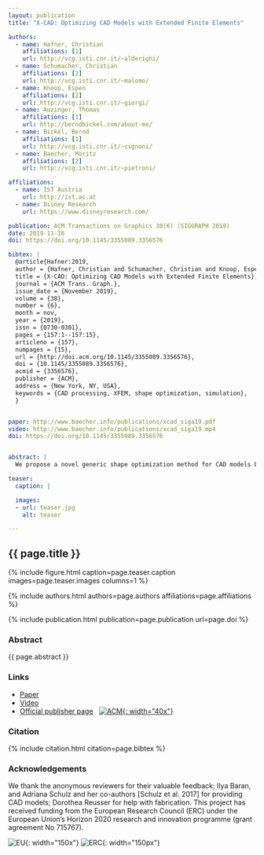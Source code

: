 ```yaml
---
layout: publication
title: "X-CAD: Optimizing CAD Models with Extended Finite Elements"

authors:
  - name: Hafner, Christian
    affiliations: [1]
    url: http://vcg.isti.cnr.it/~alderighi/
  - name: Schumacher, Christian
    affiliations: [2]
    url: http://vcg.isti.cnr.it/~malomo/
  - name: Knoop, Espen
    affiliations: [2]
    url: http://vcg.isti.cnr.it/~giorgi/
  - name: Auzinger, Thomas
    affiliations: [1]
    url: http://berndbickel.com/about-me/
  - name: Bickel, Bernd
    affiliations: [1]
    url: http://vcg.isti.cnr.it/~cignoni/
  - name: Baecher, Moritz
    affiliations: [2]
    url: http://vcg.isti.cnr.it/~pietroni/

affiliations:
  - name: IST Austria
    url: http://ist.ac.at
  - name: Disney Research
    url: https://www.disneyresearch.com/

publication: ACM Transactions on Graphics 38(6) (SIGGRAPH 2019)
date: 2019-11-16
doi: https://doi.org/10.1145/3355089.3356576

bibtex: |
  @article{Hafner:2019,
  author = {Hafner, Christian and Schumacher, Christian and Knoop, Espen and Auzinger, Thomas and Bickel, Bernd and B\"{a}cher, Moritz},
  title = {X-CAD: Optimizing CAD Models with Extended Finite Elements},
  journal = {ACM Trans. Graph.},
  issue_date = {November 2019},
  volume = {38},
  number = {6},
  month = nov,
  year = {2019},
  issn = {0730-0301},
  pages = {157:1--157:15},
  articleno = {157},
  numpages = {15},
  url = {http://doi.acm.org/10.1145/3355089.3356576},
  doi = {10.1145/3355089.3356576},
  acmid = {3356576},
  publisher = {ACM},
  address = {New York, NY, USA},
  keywords = {CAD processing, XFEM, shape optimization, simulation},
  } 


paper: http://www.baecher.info/publications/xcad_siga19.pdf
video: http://www.baecher.info/publications/xcad_siga19.mp4
doi: https://doi.org/10.1145/3355089.3356576


abstract: |
  We propose a novel generic shape optimization method for CAD models based on the eXtended Finite Element Method (XFEM). Our method works directly on the intersection between the model and a regular simulation grid, without the need to mesh or remesh, thus removing a bottleneck of classical shape optimization strategies. This is made possible by a novel hierarchical integration scheme that accurately integrates finite element quantities with sub-element precision. For optimization, we efficiently compute analytical shape derivatives of the entire framework, from model intersection to in- tegration rule generation and XFEM simulation. Moreover, we describe a differentiable projection of shape parameters onto a constraint manifold spanned by user-specified shape preservation, consistency, and manufactura- bility constraints. We demonstrate the utility of our approach by optimizing mass distribution, strength-to-weight ratio, and inverse elastic shape design objectives directly on parameterized 3D CAD models.

teaser:
  caption: |

  images:
  - url: teaser.jpg
    alt: teaser

---
```


## {{ page.title }}

{% include figure.html caption=page.teaser.caption images=page.teaser.images columns=1 %}

{% include authors.html authors=page.authors affiliations=page.affiliations %}

{% include publication.html publication=page.publication url=page.doi %}

### Abstract

{{ page.abstract }}

### Links

* [Paper]({{page.paper}})
* [Video]({{page.video}})
* [Official publisher page]({{page.doi}}) &nbsp; [![ACM](ACM_logo.svg){: width="40x"}]({{page.doi}})

### Citation

{% include citation.html citation=page.bibtex %}

### Acknowledgements

We thank the anonymous reviewers for their valuable feedback; Ilya Baran, and Adriana Schulz and her co-authors [Schulz et al. 2017] for providing CAD models; Dorothea Reusser for help with fabrication. This project has received funding from the European Research Council (ERC) under the European Union’s Horizon 2020 research and innovation programme (grant agreement No 715767).

![EU](flag_yellow_low.jpg){: width="150x"}
![ERC](LOGO-ERC.jpg){: width="150px"}
